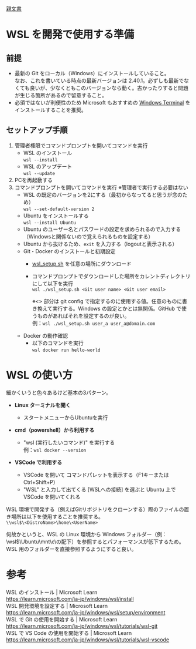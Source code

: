 [親文書](../README.md)

# WSL を開発で使用する準備

## 前提
- 最新の Git をローカル（Windows）にインストールしていること。  
なお、これを書いている時点の最新バージョンは 2.40.1。必ずしも最新でなくても良いが、少なくともこのバージョンなら動く。古かったりすると問題が生じる箇所があるので留意すること。
- 必須ではないが利便性のため Microsoft もおすすめの [Windows Terminal](https://www.microsoft.com/store/productId/9N0DX20HK701) をインストールすることを推奨。

## セットアップ手順

1. 管理者権限でコマンドプロンプトを開いてコマンドを実行
	- WSL のインストール  
		`wsl --install`
	- WSL のアップデート  
		`wsl --update`
1. PCを再起動する
1. コマンドプロンプトを開いてコマンドを実行 ※管理者で実行する必要はない
	- WSL の既定のバージョンを2にする（最初からなってると思うが念のため）  
		`wsl --set-default-version 2`
	- Ubuntu をインストールする  
		`wsl --install Ubuntu`
	- Ubuntu のユーザー名とパスワードの設定を求められるので入力する（Windowsと関係ないので覚えられるものを設定する）
	- Ubuntu から抜けるため、`exit` を入力する（logoutと表示される）  
	- Git・Docker のインストールと初期設定
		- [wsl_setup.sh](../src/wsl_setup.sh) を任意の場所にダウンロード 
		- コマンドプロンプトでダウンロードした場所をカレントディレクトリにして以下を実行  
			`wsl ./wsl_setup.sh <Git user name> <Git user email>`  
			
			※<> 部分は git config で指定するのに使用する値。任意のものに書き換えて実行する。Windows の設定とかとは無関係。GitHub で使うものがあればそれを設定するのが良い。  
			例：`wsl ./wsl_setup.sh user_a user_a@domain.com`
	- Docker の動作確認  
		- 以下のコマンドを実行  
			`wsl docker run hello-world`
			
# WSL の使い方
細かくいうと色々あるけど基本の3パターン。

- **Linux ターミナルを開く**
	- スタートメニューからUbuntuを実行

- **cmd（powershell）から利用する**
	- "wsl (実行したいコマンド)" を実行する  
	例：`wsl docker --version`
		
- **VSCode で利用する**
	- VSCode を開いて コマンドパレットを表示する（F1キーまたはCtrl+Shift+P）
	- "WSL" と入力して出てくる [WSLへの接続] を選ぶと Ubuntu 上で VSCode を開いてくれる
		
WSL 環境で開発する（例えばGitリポジトリをクローンする）際のファイルの置き場所は以下を使用することを推奨する。  
`\\wsl$\<DistroName>\home\<UserName>`  

何故かというと、WSL の Linux 環境から Windows フォルダー（例：\\wsl$\Ubuntu\mnt\c\の配下）を参照するとパフォーマンスが低下するため。WSL 用のフォルダーを直接参照するようにすると良い。


# 参考
WSL のインストール | Microsoft Learn  
https://learn.microsoft.com/ja-jp/windows/wsl/install  
WSL 開発環境を設定する | Microsoft Learn  
https://learn.microsoft.com/ja-jp/windows/wsl/setup/environment  
WSL で Git の使用を開始する | Microsoft Learn  
https://learn.microsoft.com/ja-jp/windows/wsl/tutorials/wsl-git  
WSL で VS Code の使用を開始する | Microsoft Learn  
https://learn.microsoft.com/ja-jp/windows/wsl/tutorials/wsl-vscode  
